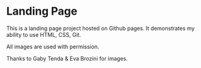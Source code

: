 # Landing Page

This is a landing page project hosted on Github pages. It demonstrates my ability to use HTML, CSS, Git. 

All images are used with permission.

Thanks to Gaby Tenda & Eva Brozini for images.